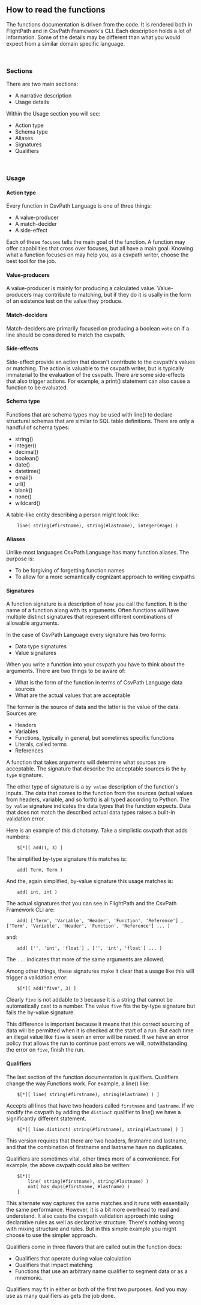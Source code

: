 ## How to read the functions

The functions documentation is driven from the code. It is rendered both in
FlightPath and in CsvPath Framework's CLI. Each description holds a lot of
information. Some of the details may be different than what you would
expect from a similar domain specific language.

<br/>

### Sections
There are two main sections:
* A narrative description
* Usage details

Within the Usage section you will see:
* Action type
* Schema type
* Aliases
* Signatures
* Qualifiers


<br/>

### Usage

#### Action type
Every function in CsvPath Language is one of three things:
* A value-producer
* A match-decider
* A side-effect

Each of these `focuses` tells the main goal of the function. A
function may offer capabilities that cross over focuses, but all
have a main goal. Knowing what a function focuses on may help
you, as a csvpath writer, choose the best tool for the job.

#### Value-producers
A value-producer is mainly for producing a calculated value.
Value-producers may contribute to matching, but if they do it is
usally in the form of an existence test on the value they produce.

#### Match-deciders
Match-deciders are primarily focused on producing a boolean `vote`
on if a line should be considered to match the csvpath.

#### Side-effects
Side-effect provide an action that doesn't contribute to the csvpath's
values or matching. The action is valuable to the csvpath writer, but
is typically immaterial to the evaluation of the csvpath. There are
some side-effects that also trigger actions. For example, a print()
statement can also cause a function to be evaluated.

#### Schema type
Functions that are schema types may be used with line() to declare
structural schemas that are similar to SQL table definitions. There
are only a handful of schema types:
* string()
* integer()
* decimal()
* boolean()
* date()
* datetime()
* email()
* url()
* blank()
* none()
* wildcard()

A table-like entity describing a person might look like:
```
    line( string(#firstname), string(#lastname), integer(#age) )
```

#### Aliases
Unlike most languages CsvPath Language has many function aliases. The purpose is:
* To be forgiving of forgetting function names
* To allow for a more semantically cognizant approach to writing csvpaths

#### Signatures
A function signature is a description of how you call the function. It is the name
of a function along with its arguments. Often functions will have multiple distinct
signatures that represent different combinations of allowable arguments.

In the case of CsvPath Language every signature has two forms:
* Data type signatures
* Value signatures

When you write a function into your csvpath you have to think about the arguments.
There are two things to be aware of:
* What is the form of the function in terms of CsvPath Language data sources
* What are the actual values that are acceptable

The former is the source of data and the latter is the value of the data. Sources are:
* Headers
* Variables
* Functions, typically in general, but sometimes specific functions
* Literals, called terms
* References

A function that takes arguments will determine what sources are acceptable. The
signature that describe the acceptable sources is the `by type` signature.

The other type of signature is a `by value` description of the function's inputs. The
data that comes to the function from the sources (actual values from headers, variable,
and so forth) is all typed according to Python. The `by value` signature indicates the
data types that the function expects. Data that does not match the described actual data
types raises a built-in validation error.

Here is an example of this dichotomy. Take a simplistic csvpath that adds numbers:

```
    $[*][ add(1, 3) ]
```

The simplified by-type signature this matches is:

```
    add( Term, Term )
```

And the, again simplified, by-value signature this usage matches is:

```
    add( int, int )
```

The actual signatures that you can see in FlightPath and the CsvPath Framework CLI are:

```
    add( ['Term', 'Variable', 'Header', 'Function', 'Reference'] , ['Term', 'Variable', 'Header', 'Function', 'Reference'] ... )
```

and:

```
    add( ['', 'int', 'float'] , ['', 'int', 'float'] ... )
```

The `...` indicates that more of the same arguments are allowed.

Among other things, these signatures make it clear that a usage like this will trigger a validation error:

```
    $[*][ add("five", 3) ]
```

Clearly `five` is not addable to `3` because it is a string that cannot be automatically
cast to a number. The value `five` fits the by-type signature but fails the by-value signature.

This difference is important because it means that this correct sourcing of data will
be permitted when it is checked at the start of a run. But each time an illegal value like
`five` is seen an error will be raised. If we have an error policy that allows the run to
continue past errors we will, notwithstanding the error on `five`, finish the run.

#### Qualifiers
The last section of the function documentation is qualifiers. Qualifiers change the way
Functions work. For example, a line() like:

```
    $[*][ line( string(#firstname), string(#lastname) ) ]
```

Accepts all lines that have two headers called `firstname` and `lastname`. If we modify the
csvpath by adding the `distinct` qualifier to line() we have a significantly different statement.

```
    $[*][ line.distinct( string(#firstname), string(#lastname) ) ]
```

This version requires that there are two headers, firstname and lastname, and that the
combination of firstname and lastname have no duplicates.

Qualifiers are sometimes vital, other times more of a convenience. For example, the above
csvpath could also be written:

```
    $[*][
        line( string(#firstname), string(#lastname) )
        not( has_dups(#firstname, #lastname) )
    ]
```

This alternate way captures the same matches and it runs with essentially the same performance.
However, it is a bit more overhead to read and understand. It also casts the
csvpath validation approach into using declarative rules as well as declarative structure.
There's nothing wrong with mixing structure and rules. But in this simple example you
might choose to use the simpler approach.

Qualifiers come in three flavors that are called out in the function docs:
* Qualifiers that operate during value calculation
* Qualifiers that impact matching
* Functions that use an arbitrary name qualifier to segment data or as a mnemonic.

Qualifiers may fit in either or both of the first two purposes. And you may use as many
qualifiers as gets the job done.








